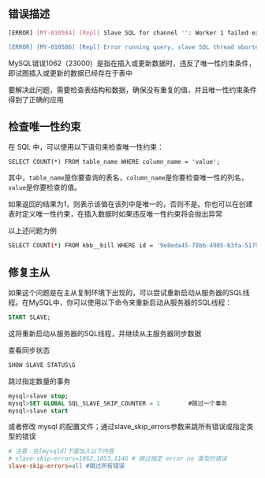 ## 错误描述

```bash
[ERROR] [MY-010584] [Repl] Slave SQL for channel '': Worker 1 failed executing transaction 'ANONYMOUS' at master log mysql-bin.000021, end_log_pos 532718034; Could not execute Write_rows event on table bigai.kbb__bill; Duplicate entry '9e8eda45-78bb-4905-b3fa-5179f9467659' for key 'kbb__bill.PRIMARY', Error_code: 1062; handler error HA_ERR_FOUND_DUPP_KEY; the event's master log FIRST, end_log_pos 532718034, Error_code: MY-001062

[ERROR] [MY-010586] [Repl] Error running query, slave SQL thread aborted. Fix the problem, and restart the slave SQL thread with "SLAVE START". We stopped at log 'mysql-bin.000021' position 532716780
```

MySQL错误1062（23000）是指在插入或更新数据时，违反了唯一性约束条件，即试图插入或更新的数据已经存在于表中

要解决此问题，需要检查表结构和数据，确保没有重复的值，并且唯一性约束条件得到了正确的应用

## 检查唯一性约束

在 SQL 中，可以使用以下语句来检查唯一性约束：

```
SELECT COUNT(*) FROM table_name WHERE column_name = 'value';
```

其中，`table_name`是你要查询的表名，`column_name`是你要检查唯一性的列名，`value`是你要检查的值。

如果返回的结果为1，则表示该值在该列中是唯一的，否则不是。你也可以在创建表时定义唯一性约束，在插入数据时如果违反唯一性约束将会抛出异常

以上述问题为例

```bash
SELECT COUNT(*) FROM kbb__bill WHERE id = '9e8eda45-78bb-4905-b3fa-5179f9467659';
```

## 修复主从

如果这个问题是在主从复制环境下出现的，可以尝试重新启动从服务器的SQL线程。在MySQL中，你可以使用以下命令来重新启动从服务器的SQL线程：

```sql
START SLAVE;
```

这将重新启动从服务器的SQL线程，并继续从主服务器同步数据

查看同步状态

```sql
SHOW SLAVE STATUS\G
```



跳过指定数量的事务

```sql
mysql>slave stop;
mysql>SET GLOBAL SQL_SLAVE_SKIP_COUNTER = 1        #跳过一个事务
mysql>slave start
```

或者修改 mysql 的配置文件；通过slave_skip_errors参数来跳所有错误或指定类型的错误 
```ini
# 注意：在[mysqld]下面加入以下内容
# slave-skip-errors=1062,1053,1146 # 跳过指定 error no 类型的错误
slave-skip-errors=all #跳过所有错误
```
